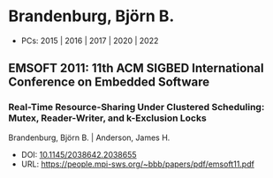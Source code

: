 # Brandenburg, Björn B.

* PCs: 2015 | 2016 | 2017 | 2020 | 2022

## EMSOFT 2011: 11th ACM SIGBED International Conference on Embedded Software

### Real-Time Resource-Sharing Under Clustered Scheduling: Mutex, Reader-Writer, and k-Exclusion Locks
Brandenburg, Björn B. | Anderson, James H.
* DOI: [10.1145/2038642.2038655](https://doi.org/10.1145/2038642.2038655)
* URL: <https://people.mpi-sws.org/~bbb/papers/pdf/emsoft11.pdf>

